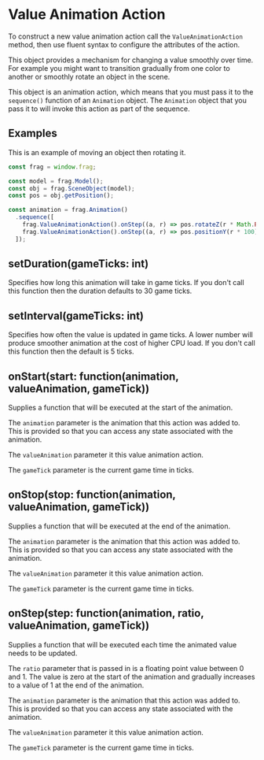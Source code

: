 # Value Animation Action
To construct a new value animation action call the `ValueAnimationAction` 
method, then use fluent syntax to configure the attributes of the action.

This object provides a mechanism for changing a value smoothly over time.
For example you might want to transition gradually from one color to another
or smoothly rotate an object in the scene.

This object is an animation action, which means that you must pass it
to the `sequence()` function of an `Animation` object. The `Animation` 
object that you pass it to will invoke this action as part of the sequence.

## Examples
This is an example of moving an object then rotating it.

```javascript
const frag = window.frag;

const model = frag.Model();
const obj = frag.SceneObject(model);
const pos = obj.getPosition();

const animation = frag.Animation()
  .sequence([
    frag.ValueAnimationAction().onStep((a, r) => pos.rotateZ(r * Math.PI)),
    frag.ValueAnimationAction().onStep((a, r) => pos.positionY(r * 100))
  ]);
```

## setDuration(gameTicks: int)
Specifies how long this animation will take in game ticks. If you don't call this
function then the duration defaults to 30 game ticks.

## setInterval(gameTicks: int)
Specifies how often the value is updated in game ticks. A lower number will produce
smoother animation at the cost of higher CPU load. If you don't call this function
then the default is 5 ticks.

## onStart(start: function(animation, valueAnimation, gameTick))
Supplies a function that will be executed at the start of the animation.

The `animation` parameter is the animation that this action was added to.
This is provided so that you can access any state associated with the animation.

The `valueAnimation` parameter it this value animation action.

The `gameTick` parameter is the current game time in ticks.

## onStop(stop: function(animation, valueAnimation, gameTick))
Supplies a function that will be executed at the end of the animation.

The `animation` parameter is the animation that this action was added to.
This is provided so that you can access any state associated with the animation.

The `valueAnimation` parameter it this value animation action.

The `gameTick` parameter is the current game time in ticks.

## onStep(step: function(animation, ratio, valueAnimation, gameTick))
Supplies a function that will be executed each time the animated value needs to
be updated.

The `ratio` parameter that is passed in is a floating point value 
between 0 and 1. The value is zero at the start of the animation and 
gradually increases to a value of 1 at the end of the animation.

The `animation` parameter is the animation that this action was added to.
This is provided so that you can access any state associated with the animation.

The `valueAnimation` parameter it this value animation action.

The `gameTick` parameter is the current game time in ticks.
